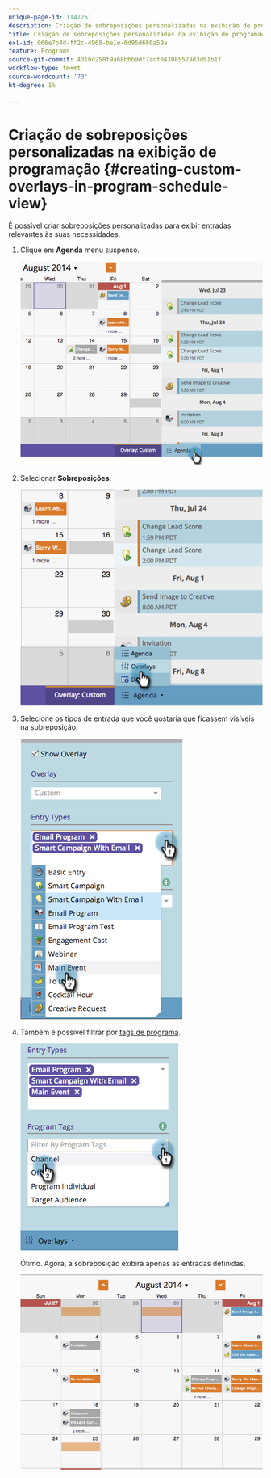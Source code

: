 ```yaml
---
unique-page-id: 1147251
description: Criação de sobreposições personalizadas na exibição de programação - Documentação do Marketo - Documentação do produto
title: Criação de sobreposições personalizadas na exibição de programação
exl-id: 066e7b4d-ff2c-4968-be1e-6d95d680a59a
feature: Programs
source-git-commit: 431bd258f9a68bbb9df7acf043085578d3d91b1f
workflow-type: tm+mt
source-wordcount: '73'
ht-degree: 1%

---
```


# Criação de sobreposições personalizadas na exibição de programação {#creating-custom-overlays-in-program-schedule-view}

É possível criar sobreposições personalizadas para exibir entradas relevantes às suas necessidades.

1. Clique em **Agenda** menu suspenso.

   ![](assets/image2014-9-24-10-3a20-3a11.png)

1. Selecionar **Sobreposições**.

   ![](assets/image2014-9-24-10-3a20-3a17.png)

1. Selecione os tipos de entrada que você gostaria que ficassem visíveis na sobreposição.

   ![](assets/image2014-9-24-10-3a20-3a26.png)

1. Também é possível filtrar por [tags de programa](/help/marketo/product-docs/core-marketo-concepts/programs/working-with-programs/understanding-tags/use-tags-in-a-program.md).

   ![](assets/image2014-9-24-10-3a20-3a32.png)

   Ótimo. Agora, a sobreposição exibirá apenas as entradas definidas.

   ![](assets/image2014-9-24-10-3a20-3a37.png)
